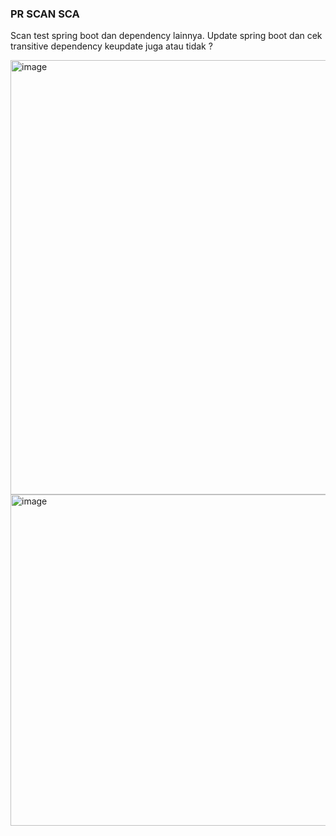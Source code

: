 ### PR SCAN SCA
Scan test spring boot dan dependency lainnya.
Update spring boot dan cek transitive dependency keupdate juga atau tidak ?

<img width="695" alt="image" src="https://github.com/user-attachments/assets/9ad67873-af38-4b12-9a61-2aa84923bea9" />
<img width="530" alt="image" src="https://github.com/user-attachments/assets/60a1f4b1-2d29-46d0-8c1b-4b49f4152d71" />
